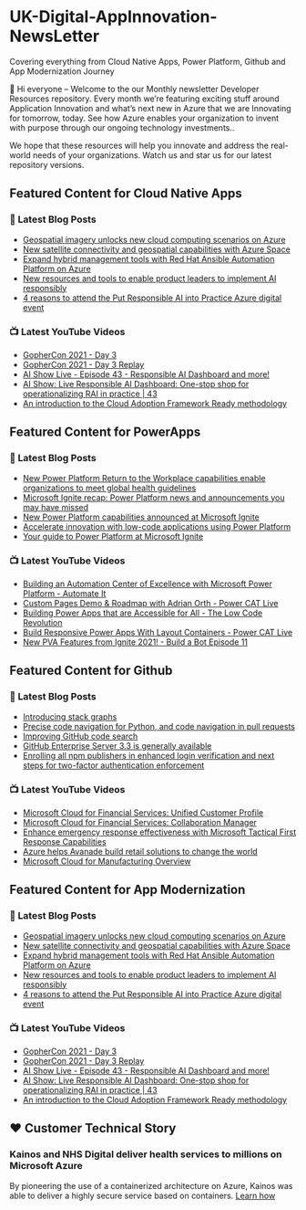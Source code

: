 # UK-Digital-AppInnovation-NewsLetter

Covering everything from Cloud Native Apps, Power Platform, Github and App Modernization Journey

👋 Hi everyone – Welcome to the our Monthly newsletter Developer Resources repository. Every month we’re featuring exciting stuff around Application Innovation and what’s next new in Azure that we are Innovating for tomorrow, today. See how Azure enables your organization to invent with purpose through our ongoing technology investments..


We hope that these resources will help you innovate and address the real-world needs of your organizations. Watch us and star us for our latest repository versions.

## Featured Content for Cloud Native Apps


### 📝 Latest Blog Posts

    
<!-- BLOGCNA:START -->
- [Geospatial imagery unlocks new cloud computing scenarios on Azure](https://azure.microsoft.com/blog/geospatial-imagery-unlocks-new-cloud-computing-scenarios-on-azure/)
- [New satellite connectivity and geospatial capabilities with Azure Space](https://azure.microsoft.com/blog/new-satellite-connectivity-and-geospatial-capabilities-with-azure-space/)
- [Expand hybrid management tools with Red Hat Ansible Automation Platform on Azure](https://azure.microsoft.com/blog/expand-hybrid-management-tools-with-red-hat-ansible-automation-platform-on-azure/)
- [New resources and tools to enable product leaders to implement AI responsibly](https://azure.microsoft.com/blog/new-resources-and-tools-to-enable-product-leaders-to-implement-ai-responsibly/)
- [4 reasons to attend the Put Responsible AI into Practice Azure digital event](https://azure.microsoft.com/blog/4-reasons-to-attend-the-put-responsible-ai-into-practice-azure-digital-event/)
<!-- BLOGCNA:END -->

### 📺 Latest YouTube Videos

 
<!-- YOUTUBECNA:START -->
- [GopherCon 2021 - Day 3](https://www.youtube.com/watch?v=wY03WHzNy74)
- [GopherCon 2021 - Day 3 Replay](https://www.youtube.com/watch?v=0qwUM8u19Vo)
- [AI Show Live - Episode 43 - Responsible AI Dashboard and more!](https://www.youtube.com/watch?v=yZJ8wWR-QmY)
- [AI Show: Live Responsible AI Dashboard: One-stop shop for operationalizing RAI in practice | 43](https://www.youtube.com/watch?v=f1oaDNl3djg)
- [An introduction to the Cloud Adoption Framework Ready methodology](https://www.youtube.com/watch?v=ZC3AsTHEUPs)
<!-- YOUTUBECNA:END -->

##  Featured Content for PowerApps
### 📝 Latest Blog Posts
<!-- BLOGPOWER:START -->
- [New Power Platform Return to the Workplace capabilities enable organizations to meet global health guidelines](https://cloudblogs.microsoft.com/powerplatform/2021/11/30/new-power-platform-return-to-the-workplace-capabilities-enable-organizations-to-meet-global-health-guidelines/)
- [Microsoft Ignite recap: Power Platform news and announcements you may have missed](https://cloudblogs.microsoft.com/powerplatform/2021/11/18/microsoft-ignite-recap-power-platform-news-and-announcements-you-may-have-missed/)
- [New Power Platform capabilities announced at Microsoft Ignite](https://cloudblogs.microsoft.com/powerplatform/2021/11/02/new-power-platform-capabilities-announced-at-microsoft-ignite/)
- [Accelerate innovation with low-code applications using Power Platform](https://cloudblogs.microsoft.com/powerplatform/2021/11/02/accelerate-innovation-with-low-code-applications-using-power-platform/)
- [Your guide to Power Platform at Microsoft Ignite](https://cloudblogs.microsoft.com/powerplatform/2021/10/26/your-guide-to-power-platform-at-microsoft-ignite/)
<!-- BLOGPOWER:END -->
 ### 📺 Latest YouTube Videos
    
<!-- YOUTUBEPOWER:START -->
- [Building an Automation Center of Excellence with Microsoft Power Platform - Automate It](https://www.youtube.com/watch?v=ddWqxRr_cVo)
- [Custom Pages Demo &amp; Roadmap with Adrian Orth - Power CAT Live](https://www.youtube.com/watch?v=ysmbMMA6X1U)
- [Building Power Apps that are Accessible for All - The Low Code Revolution](https://www.youtube.com/watch?v=IYCnOrm8sEo)
- [Build Responsive Power Apps With Layout Containers - Power CAT Live](https://www.youtube.com/watch?v=N73RaNvaijs)
- [New PVA Features from Ignite 2021! - Build a Bot Episode 11](https://www.youtube.com/watch?v=FTigtv7mUGc)
<!-- YOUTUBEPOWER:END -->

##  Featured Content for Github
### 📝 Latest Blog Posts
<!-- BLOGGITHUB:START -->
- [Introducing stack graphs](https://github.blog/2021-12-09-introducing-stack-graphs/)
- [Precise code navigation for Python, and code navigation in pull requests](https://github.blog/2021-12-09-precise-code-navigation-python-code-navigation-pull-requests/)
- [Improving GitHub code search](https://github.blog/2021-12-08-improving-github-code-search/)
- [GitHub Enterprise Server 3.3 is generally available](https://github.blog/2021-12-07-github-enterprise-server-3-3-is-generally-available/)
- [Enrolling all npm publishers in enhanced login verification and next steps for two-factor authentication enforcement](https://github.blog/2021-12-07-enrolling-npm-publishers-enhanced-login-verification-two-factor-authentication-enforcement/)
<!-- BLOGGITHUB:END -->
### 📺 Latest YouTube Videos
<!-- YOUTUBEGITHUB:START -->
- [Microsoft Cloud for Financial Services: Unified Customer Profile](https://www.youtube.com/watch?v=kAqQ-rdQMpQ)
- [Microsoft Cloud for Financial Services: Collaboration Manager](https://www.youtube.com/watch?v=ZYBPmf97yPo)
- [Enhance emergency response effectiveness with Microsoft Tactical First Response Capabilities](https://www.youtube.com/watch?v=f3PJq8sgtcA)
- [Azure helps Avanade build retail solutions to change the world](https://www.youtube.com/watch?v=nLifqPofyQo)
- [Microsoft Cloud for Manufacturing Overview](https://www.youtube.com/watch?v=sBFwo-QzaYo)
<!-- YOUTUBEGITHUB:END -->
##  Featured Content for App Modernization
### 📝 Latest Blog Posts
<!-- BLOGAPPMOD:START -->
- [Geospatial imagery unlocks new cloud computing scenarios on Azure](https://azure.microsoft.com/blog/geospatial-imagery-unlocks-new-cloud-computing-scenarios-on-azure/)
- [New satellite connectivity and geospatial capabilities with Azure Space](https://azure.microsoft.com/blog/new-satellite-connectivity-and-geospatial-capabilities-with-azure-space/)
- [Expand hybrid management tools with Red Hat Ansible Automation Platform on Azure](https://azure.microsoft.com/blog/expand-hybrid-management-tools-with-red-hat-ansible-automation-platform-on-azure/)
- [New resources and tools to enable product leaders to implement AI responsibly](https://azure.microsoft.com/blog/new-resources-and-tools-to-enable-product-leaders-to-implement-ai-responsibly/)
- [4 reasons to attend the Put Responsible AI into Practice Azure digital event](https://azure.microsoft.com/blog/4-reasons-to-attend-the-put-responsible-ai-into-practice-azure-digital-event/)
<!-- BLOGAPPMOD:END -->
### 📺 Latest YouTube Videos
<!-- YOUTUBEAPPMOD:START -->
- [GopherCon 2021 - Day 3](https://www.youtube.com/watch?v=wY03WHzNy74)
- [GopherCon 2021 - Day 3 Replay](https://www.youtube.com/watch?v=0qwUM8u19Vo)
- [AI Show Live - Episode 43 - Responsible AI Dashboard and more!](https://www.youtube.com/watch?v=yZJ8wWR-QmY)
- [AI Show: Live Responsible AI Dashboard: One-stop shop for operationalizing RAI in practice | 43](https://www.youtube.com/watch?v=f1oaDNl3djg)
- [An introduction to the Cloud Adoption Framework Ready methodology](https://www.youtube.com/watch?v=ZC3AsTHEUPs)
<!-- YOUTUBEAPPMOD:END -->


## ♥️ Customer Technical Story 

### Kainos and NHS Digital deliver health services to millions on Microsoft Azure

By pioneering the use of a containerized architecture on Azure, Kainos was able to deliver a highly secure service based on containers. [Learn how](https://customers.microsoft.com/en-us/story/1368348549535774520-kainos-and-nhs-digital-deliver-health-services-to-millions-on-microsoft-azure)

